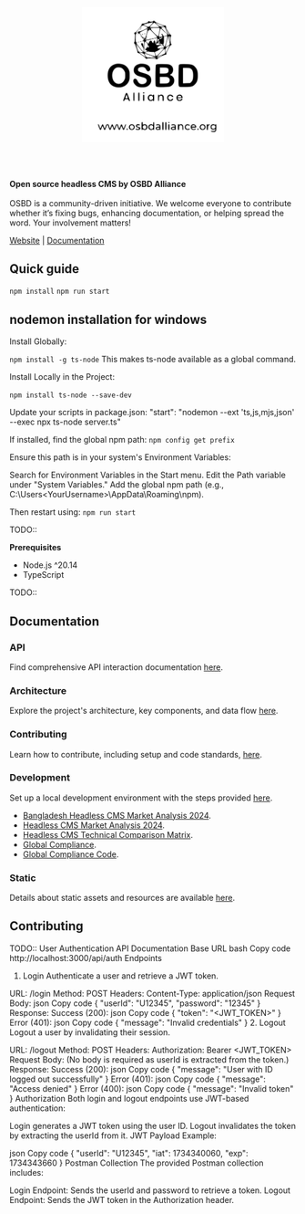 <p align="center">

<img src="./docs/static/OSBD_logo.svg" width="250">

<br><br>

<strong>Open source headless CMS by OSBD Alliance</strong>
<br><br>
OSBD is a community-driven initiative. We welcome everyone to contribute whether it’s fixing bugs, enhancing documentation, or helping spread the word. Your involvement matters!

</p>

<p align="center">

<a href="https://osbdalliance.org/">Website</a> |  <a href="https://github.com/OSBDAlliance/headlesscms">Documentation</a>

</p>

  
  

## Quick guide
`npm install`
`npm run start`

## nodemon installation for windows

Install Globally:

`npm install -g ts-node`
This makes ts-node available as a global command.

Install Locally in the Project:

`npm install ts-node --save-dev`

Update your scripts in package.json:
"start": "nodemon --ext 'ts,js,mjs,json' --exec npx ts-node server.ts"


If installed, find the global npm path:
`npm config get prefix`

Ensure this path is in your system's Environment Variables:

Search for Environment Variables in the Start menu.
Edit the Path variable under "System Variables."
Add the global npm path (e.g., C:\Users\<YourUsername>\AppData\Roaming\npm).

Then restart using: `npm run start`

TODO::

  
**Prerequisites**
- Node.js ^20.14
- TypeScript

TODO::

## Documentation

### API

Find comprehensive API interaction documentation [here](./docs/api).

### Architecture

Explore the project's architecture, key components, and data flow [here](./docs/architecture).

### Contributing

Learn how to contribute, including setup and code standards, [here](./docs/contributing).

### Development

Set up a local development environment with the steps provided [here](./docs/development).
- [Bangladesh Headless CMS Market Analysis 2024](./docs/development/bangladesh-cms-analysis.md).
- [Headless CMS Market Analysis 2024](./docs/development/cms-market-analysis.md).
- [Headless CMS Technical Comparison Matrix](./docs/development/cms-technical-comparison.md).
- [Global Compliance](./docs/development/global-compliance).
- [Global Compliance Code](./docs/development/global-compliance-code).

### Static

Details about static assets and resources are available [here](./docs/static).


## Contributing
TODO::
User Authentication
API Documentation
Base URL
bash
Copy code
http://localhost:3000/api/auth
Endpoints
1. Login
Authenticate a user and retrieve a JWT token.

URL: /login
Method: POST
Headers:
Content-Type: application/json
Request Body:
json
Copy code
{
  "userId": "U12345",
  "password": "12345"
}
Response:
Success (200):
json
Copy code
{
  "token": "<JWT_TOKEN>"
}
Error (401):
json
Copy code
{
  "message": "Invalid credentials"
}
2. Logout
Logout a user by invalidating their session.

URL: /logout
Method: POST
Headers:
Authorization: Bearer <JWT_TOKEN>
Request Body: (No body is required as userId is extracted from the token.)
Response:
Success (200):
json
Copy code
{
  "message": "User with ID <userId> logged out successfully"
}
Error (401):
json
Copy code
{
  "message": "Access denied"
}
Error (400):
json
Copy code
{
  "message": "Invalid token"
}
Authorization
Both login and logout endpoints use JWT-based authentication:

Login generates a JWT token using the user ID.
Logout invalidates the token by extracting the userId from it.
JWT Payload Example:

json
Copy code
{
  "userId": "U12345",
  "iat": 1734340060,
  "exp": 1734343660
}
Postman Collection
The provided Postman collection includes:

Login Endpoint: Sends the userId and password to retrieve a token.
Logout Endpoint: Sends the JWT token in the Authorization header.

